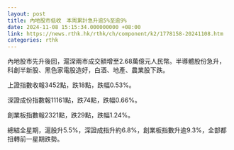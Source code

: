 ```yaml
---
layout: post
title: 內地股市低收　本周累計急升逾5%至逾9%
date: 2024-11-08 15:15:34.000000000 +08:00
link: https://news.rthk.hk/rthk/ch/component/k2/1778158-20241108.htm
categories: rthk
---
```


內地股市先升後回，滬深兩市成交額增至2.68萬億元人民幣。半導體股份急升，科創半新股、黑色家電股造好，白酒、地產、農業股下跌。

上證指數收報3452點，跌18點，跌幅0.53%。

深證成份指數報11161點，跌74點，跌幅0.66%。

創業板指數報2321點，跌29點，跌幅1.24%。

總結全星期，滬股升5.5%，深證成指升約6.8%，創業板指數升逾9.3%，全部都扭轉前一星期跌勢。
